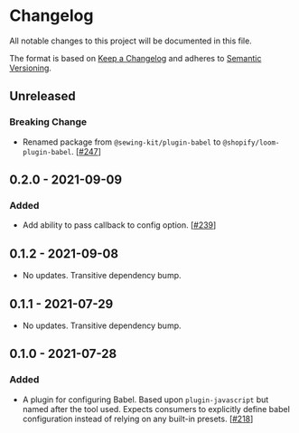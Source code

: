 # Changelog

All notable changes to this project will be documented in this file.

The format is based on [Keep a Changelog](http://keepachangelog.com/en/1.0.0/)
and adheres to [Semantic Versioning](http://semver.org/spec/v2.0.0.html).

## Unreleased

### Breaking Change

- Renamed package from `@sewing-kit/plugin-babel` to `@shopify/loom-plugin-babel`. [[#247](https://github.com/Shopify/loom/pull/247)]

## 0.2.0 - 2021-09-09

### Added

- Add ability to pass callback to config option. [[#239](https://github.com/Shopify/loom/pull/239)]

## 0.1.2 - 2021-09-08

- No updates. Transitive dependency bump.

## 0.1.1 - 2021-07-29

- No updates. Transitive dependency bump.

## 0.1.0 - 2021-07-28

### Added

- A plugin for configuring Babel. Based upon `plugin-javascript` but named after the tool used. Expects consumers to explicitly define babel configuration instead of relying on any built-in presets. [[#218](https://github.com/Shopify/loom/pull/218)]
